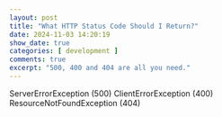 ```yaml
---
layout: post
title: "What HTTP Status Code Should I Return?"
date: 2024-11-03 14:20:19
show_date: true
categories: [ development ]
comments: true
excerpt: "500, 400 and 404 are all you need."
---
```


ServerErrorException (500)
ClientErrorException (400)
ResourceNotFoundException (404)
